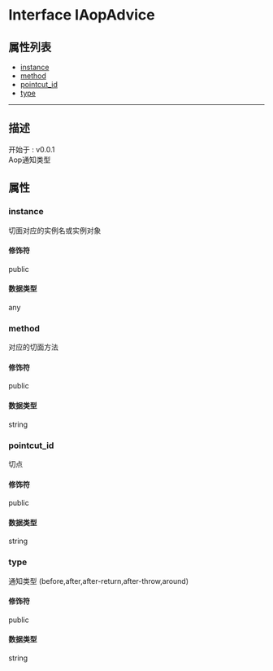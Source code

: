 # Interface IAopAdvice
## 属性列表
+ [instance](#PROP_instance)
+ [method](#PROP_method)
+ [pointcut_id](#PROP_pointcut_id)
+ [type](#PROP_type)
  
---
## 描述
<font class="since">开始于 : v0.0.1</font>  
Aop通知类型  
## 属性
### <a id="PROP_instance">instance</a>
切面对应的实例名或实例对象  
#### 修饰符
<font class="modifier">public</font>  
#### 数据类型
<font class='datatype'>any</font>  
### <a id="PROP_method">method</a>
对应的切面方法  
#### 修饰符
<font class="modifier">public</font>  
#### 数据类型
<font class='datatype'>string</font>  
### <a id="PROP_pointcut_id">pointcut_id</a>
切点  
#### 修饰符
<font class="modifier">public</font>  
#### 数据类型
<font class='datatype'>string</font>  
### <a id="PROP_type">type</a>
通知类型 (before,after,after-return,after-throw,around)  
#### 修饰符
<font class="modifier">public</font>  
#### 数据类型
<font class='datatype'>string</font>  

